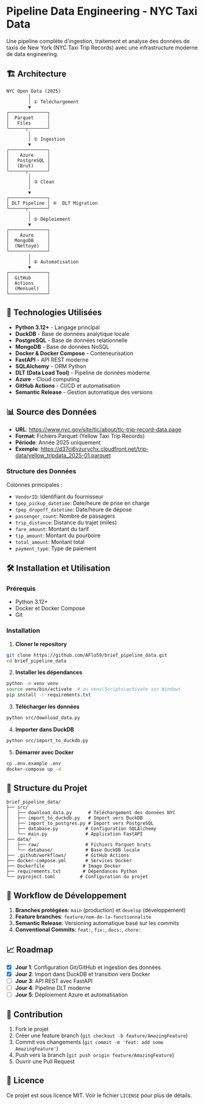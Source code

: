 # Pipeline Data Engineering - NYC Taxi Data

Une pipeline complète d'ingestion, traitement et analyse des données de taxis de New York (NYC Taxi Trip Records) avec une infrastructure moderne de data engineering.

## 🏗️ Architecture

```
NYC Open Data (2025)
        │
        │ ① Téléchargement
        ▼
┌──────────────┐
│  Parquet     │
│   Files      │
└──────┬───────┘
        │
        │ ② Ingestion
        ▼
┌──────────────┐    
│    Azure     │
│   PostgreSQL │
│   (Brut)     │
└──────┬───────┘
        │
        │ ③ Clean
        │ 
        ▼
┌──────────────┐
│ DLT Pipeline │ ④  DLT Migration
└──────┬───────┘
        │
        │ ⑤ Déploiement
        ▼
┌──────────────┐
│    Azure     │
│  MongoDB     │
│  (Nettoyé)   │
└──────────────┘
        │
        │ ⑥ Automatisation
        ▼
┌──────────────┐
│  GitHub      │
│  Actions     │
│  (Mensuel)   │
└──────────────┘
```

## 🚀 Technologies Utilisées

- **Python 3.12+** - Langage principal
- **DuckDB** - Base de données analytique locale
- **PostgreSQL** - Base de données relationnelle
- **MongoDB** - Base de données NoSQL
- **Docker & Docker Compose** - Conteneurisation
- **FastAPI** - API REST moderne
- **SQLAlchemy** - ORM Python
- **DLT (Data Load Tool)** - Pipeline de données moderne
- **Azure** - Cloud computing
- **GitHub Actions** - CI/CD et automatisation
- **Semantic Release** - Gestion automatique des versions

## 📊 Source des Données

- **URL**: https://www.nyc.gov/site/tlc/about/tlc-trip-record-data.page
- **Format**: Fichiers Parquet (Yellow Taxi Trip Records)
- **Période**: Année 2025 uniquement
- **Exemple**: https://d37ci6vzurychx.cloudfront.net/trip-data/yellow_tripdata_2025-01.parquet

### Structure des Données

Colonnes principales :
- `VendorID`: Identifiant du fournisseur
- `tpep_pickup_datetime`: Date/heure de prise en charge
- `tpep_dropoff_datetime`: Date/heure de dépose
- `passenger_count`: Nombre de passagers
- `trip_distance`: Distance du trajet (miles)
- `fare_amount`: Montant du tarif
- `tip_amount`: Montant du pourboire
- `total_amount`: Montant total
- `payment_type`: Type de paiement

## 🛠️ Installation et Utilisation

### Prérequis

- Python 3.12+
- Docker et Docker Compose
- Git

### Installation

1. **Cloner le repository**
```bash
git clone https://github.com/AFlo59/brief_pipeline_data.git
cd brief_pipeline_data
```

2. **Installer les dépendances**
```bash
python -m venv venv
source venv/bin/activate  # ou venv\Scripts\activate sur Windows
pip install -r requirements.txt
```

3. **Télécharger les données**
```bash
python src/download_data.py
```

4. **Importer dans DuckDB**
```bash
python src/import_to_duckdb.py
```

5. **Démarrer avec Docker**
```bash
cp .env.example .env
docker-compose up -d
```

## 📁 Structure du Projet

```
brief_pipeline_data/
├── src/
│   ├── download_data.py      # Téléchargement des données NYC
│   ├── import_to_duckdb.py   # Import vers DuckDB
│   ├── import_to_postgres.py # Import vers PostgreSQL
│   ├── database.py          # Configuration SQLAlchemy
│   └── main.py              # Application FastAPI
├── data/
│   ├── raw/                 # Fichiers Parquet bruts
│   └── database/            # Base DuckDB locale
├── .github/workflows/       # GitHub Actions
├── docker-compose.yml       # Services Docker
├── Dockerfile              # Image Docker
├── requirements.txt        # Dépendances Python
└── pyproject.toml         # Configuration du projet
```

## 🔄 Workflow de Développement

1. **Branches protégées**: `main` (production) et `develop` (développement)
2. **Feature branches**: `feature/nom-de-la-fonctionnalite`
3. **Semantic Release**: Versioning automatique basé sur les commits
4. **Conventional Commits**: `feat:`, `fix:`, `docs:`, `chore:`

## 📈 Roadmap

- [x] **Jour 1**: Configuration Git/GitHub et ingestion des données
- [x] **Jour 2**: Import dans DuckDB et transition vers Docker
- [ ] **Jour 3**: API REST avec FastAPI
- [ ] **Jour 4**: Pipeline DLT moderne
- [ ] **Jour 5**: Déploiement Azure et automatisation

## 🤝 Contribution

1. Fork le projet
2. Créer une feature branch (`git checkout -b feature/AmazingFeature`)
3. Commit vos changements (`git commit -m 'feat: add some AmazingFeature'`)
4. Push vers la branch (`git push origin feature/AmazingFeature`)
5. Ouvrir une Pull Request

## 📄 Licence

Ce projet est sous licence MIT. Voir le fichier `LICENSE` pour plus de détails.
